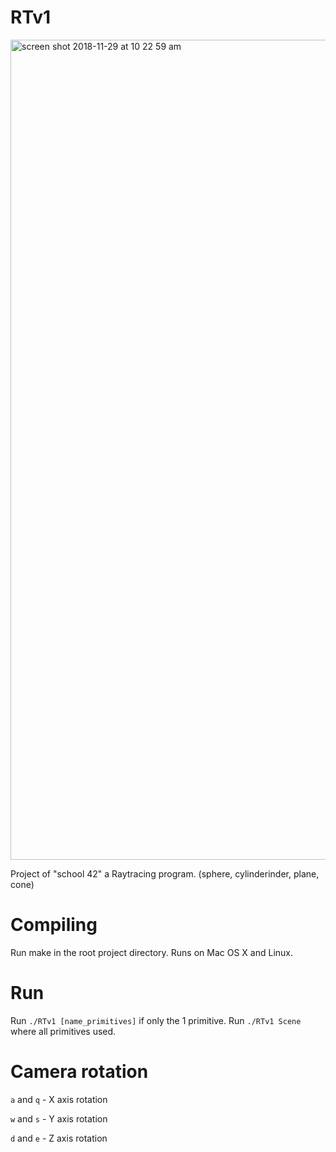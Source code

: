 # RTv1
<img width="1312" alt="screen shot 2018-11-29 at 10 22 59 am" src="https://user-images.githubusercontent.com/26361903/49210718-7cf05700-f3c6-11e8-8d1a-b266fe8996ec.png">

Project of "school 42" a Raytracing program. (sphere, cylinderinder, plane, cone)

# Compiling
Run make in the root project directory. Runs on Mac OS X and Linux.

# Run
Run `./RTv1 [name_primitives]` if only the 1 primitive.
Run `./RTv1 Scene` where all primitives used.

# Camera rotation
`a` and `q` - X axis rotation

`w` and `s` - Y axis rotation

`d` and `e` - Z axis rotation
